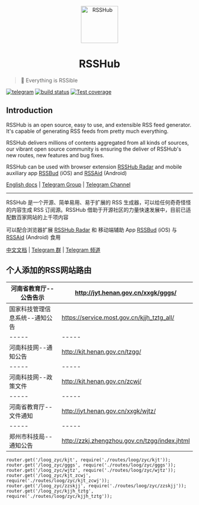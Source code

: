 <p align="center">
<img src="https://i.loli.net/2019/04/23/5cbeb7e41414c.png" alt="RSSHub" width="100">
</p>
<h1 align="center">RSSHub</h1>

> 🍰 Everything is RSSible

[![telegram](https://img.shields.io/badge/chat-telegram-brightgreen.svg?style=flat-square)](https://t.me/rsshub)
[![build status](https://img.shields.io/travis/DIYgod/RSSHub/master.svg?style=flat-square)](https://travis-ci.org/DIYgod/RSSHub)
[![Test coverage](https://img.shields.io/codecov/c/github/DIYgod/RSSHub.svg?style=flat-square)](https://codecov.io/github/DIYgod/RSSHub?branch=master)

## Introduction

RSSHub is an open source, easy to use, and extensible RSS feed generator. It's capable of generating RSS feeds from pretty much everything.

RSSHub delivers millions of contents aggregated from all kinds of sources, our vibrant open source community is ensuring the deliver of RSSHub's new routes, new features and bug fixes.

RSSHub can be used with browser extension [RSSHub Radar](https://github.com/DIYgod/RSSHub-Radar) and mobile auxiliary app [RSSBud](https://github.com/Cay-Zhang/RSSBud) (iOS) and [RSSAid](https://github.com/LeetaoGoooo/RSSAid) (Android)

[English docs](https://docs.rsshub.app/en) | [Telegram Group](https://t.me/rsshub) | [Telegram Channel](https://t.me/awesomeRSSHub)

---

RSSHub 是一个开源、简单易用、易于扩展的 RSS 生成器，可以给任何奇奇怪怪的内容生成 RSS 订阅源。RSSHub 借助于开源社区的力量快速发展中，目前已适配数百家网站的上千项内容

可以配合浏览器扩展 [RSSHub Radar](https://github.com/DIYgod/RSSHub-Radar) 和 移动端辅助 App [RSSBud](https://github.com/Cay-Zhang/RSSBud) (iOS) 与 [RSSAid](https://github.com/LeetaoGoooo/RSSAid) (Android) 食用

[中文文档](https://docs.rsshub.app) | [Telegram 群](https://t.me/rsshub) | [Telegram 频道](https://t.me/awesomeRSSHub)

## 个人添加的RSS网站路由

| 河南省教育厅--公告告示 | http://jyt.henan.gov.cn/xxgk/gggs/ |
| ----- | ----- |
| 国家科技管理信息系统--通知公告 | https://service.most.gov.cn/kjjh_tztg_all/ |
| ----- | ----- |
| 河南科技网--通知公告 | http://kjt.henan.gov.cn/tzgg/ |
| ----- | ----- |
| 河南科技网--政策文件 | http://kjt.henan.gov.cn/zcwj/ |
| ----- | ----- |
| 河南省教育厅--文件通知 | http://jyt.henan.gov.cn/xxgk/wjtz/ |
| ----- | ----- |
| 郑州市科技局--通知公告 | http://zzkj.zhengzhou.gov.cn/tzgg/index.jhtml |

```
router.get('/loog_zyc/kjt', require('./routes/loog/zyc/kjt')); 
router.get('/loog_zyc/gggs', require('./routes/loog/zyc/gggs'));
router.get('/loog_zyc/wjtz', require('./routes/loog/zyc/wjtz'));
router.get('/loog_zyc/kjt_zcwj', require('./routes/loog/zyc/kjt_zcwj'));
router.get('/loog_zyc/zzskjj', require('./routes/loog/zyc/zzskjj'));
router.get('/loog_zyc/kjjh_tztg', require('./routes/loog/zyc/kjjh_tztg'));
```





